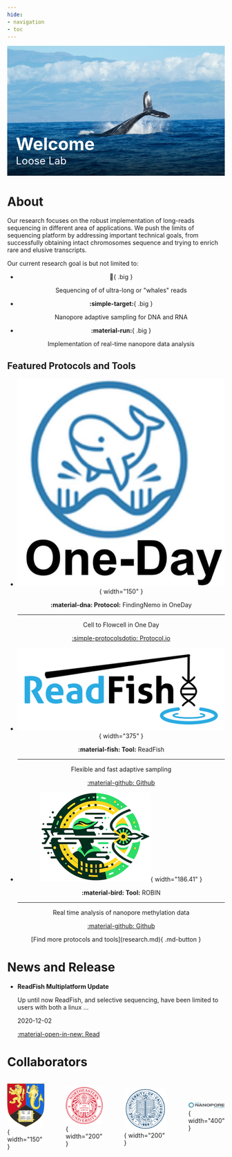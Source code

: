 ```yaml
---
hide:
- navigation
- toc
---
```

<style>
    .jumbotron {
        position: relative;
        display: inline-block;
        width: 100%;
        max-width: 100%;
        overflow: hidden;
        height: 300px; /* Set fixed height */
    }

    .jumbotron img {
        display: block;
        width: 100%;
        height: 100%; /* Ensure image fills container height */
        object-fit: cover; /* Crop image to cover the container */
    }

    .overlay {
        position: absolute;
        bottom: 0;
        width: 100%;
        background: linear-gradient(to top, rgba(0, 0, 0, 0.7), rgba(0, 0, 0, 0));
        color: white;
        padding: 20px;
        box-sizing: border-box;
    }

    .overlay h1 {
        color: white;
        font-size: 2.5rem;
        font-weight: bold;
        margin: 0;
    }

    .overlay p {
        color: white;
        font-size: 1.5rem;
        margin: 0;
    }

    .overlay a {
        color: white;
        text-decoration: none;
        font-weight: bold;
    }

    .big {
        color: #3b88c3;
        font-size: 3em; 
    }
</style>

<div class="jumbotron">
    <img src="static/whale.jpg" alt="Name">
    <div class="overlay">
        <h1>Welcome</h1>
        <p>Loose Lab</p>
        <!-- <a href="#">Learn More</a> -->
    </div>
</div>

<br>

# About

Our research focuses on the robust implementation of long-reads sequencing  in different area of applications. We push the limits of sequencing platform by addressing important technical goals, from successfully obtaining intact chromosomes sequence and trying to enrich rare and elusive transcripts.

Our current research goal is but not limited to:

<!-- - Sequencing of of ultra-long or "whales" reads 
- Nanopore adaptive sampling for DNA and RNA
- Implementation of real-time nanopore data analysis -->

<div class="grid cards" style="text-align: center;" markdown>

- __:whale2:__{ .big }
    
    Sequencing of of ultra-long or "whales" reads

- __:simple-target:__{ .big }

    Nanopore adaptive sampling for DNA and RNA

- __:material-run:__{ .big }

    Implementation of real-time nanopore data analysis

</div>


## Featured Protocols and Tools

<div class="grid cards" style="text-align: center;" markdown>

- ![Image title](static/findingnemo.webp ){ width="150" }
    
    __:material-dna: Protocol:__ FindingNemo in OneDay

    ---

    Cell to Flowcell in One Day

    [:simple-protocolsdotio: Protocol.io](https://www.protocols.io/view/findingnemo-in-oneday-ultra-long-ont-library-prepa-14egnzqzyg5d/v1)

- ![Image title](static/readfish_light.png){ width="375" }

    __:material-fish: Tool:__ ReadFish

    ---

    Flexible and fast adaptive sampling

    [:material-github: Github](https://github.com/LooseLab/readfish)


- ![Image title](static/ROBIN_logo2_small.png){ width="186.41" }

    __:material-bird: Tool:__ ROBIN

    ---

    Real time analysis of nanopore methylation data

    [:material-github: Github](https://github.com/LooseLab/ROBIN)

</div>

<div style="text-align: center;" markdown>
  [Find more protocols and tools](research.md){ .md-button }
</div>

# News and Release

<div class="grid cards" markdown>

- __ReadFish Multiplatform Update__

    Up until now ReadFish, and selective sequencing, have been limited to users with both a linux ...

    2020-12-02

    [:material-open-in-new: Read](blog/2020/12/02/readfish-multiplatform-update/)

</div>

# Collaborators

<div style="display: flex; gap: 50px; justify-content: center; align-items: center;" markdown>

![northeastern](static/Shield_of_the_University_of_Birmingham.svg){ width="150" }

![northeastern](static/northeastern.png){ width="200" }

![ucsc](static/ucsc.png){ width="200" }

![nanopore](static/nanopore.png){ width="400" } 
    
</div>
<!-- </figure> -->
